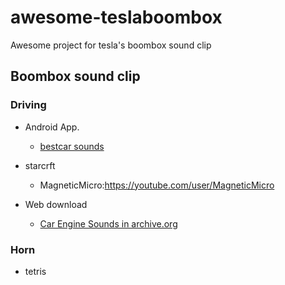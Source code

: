 # awesome-teslaboombox
Awesome project for tesla's boombox sound clip

## Boombox sound clip
### Driving
* Android App.
  * [bestcar sounds](https://www.google.com/url?sa=t&source=web&rct=j&url=https://play.google.com/store/apps/details%3Fid%3Dde.hammtech.bestcarsounds%26hl%3Den_US%26gl%3DUS%26referrer%3Dutm_source%253Dgoogle%2526utm_medium%253Dorganic%2526utm_term%253Dengine%2Bsounds%2Bapp%26pcampaignid%3DAPPU_1_B5buX8TMCeP_-QaXmILoDg&ved=2ahUKEwiE7PrF5PntAhXjf94KHReMAO0Q8oQBMAR6BAgBEA8&usg=AOvVaw2un-7YJEtt_FDrVsEXxji8)

* starcrft
  * MagneticMicro:https://youtube.com/user/MagneticMicro

* Web download
  * [Car Engine Sounds in archive.org](https://archive.org/details/car-engines)

### Horn
* tetris

